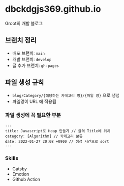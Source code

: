 # dbckdgjs369.github.io
Groot의 개발 블로그

## 브랜치 정리
- 배포 브랜치: `main`
- 개발 브랜치: `develop`
- 글 추가 브랜치: `gh-pages`

## 파일 생성 규칙
- `blog/Category/{해당하는 카테고리 명}/{파일 명}` 으로 생성
- 파일명이 URL 에 적용됨

### 파일 생성에 꼭 필요한 부분
```
---
title: Javascript로 Heap 만들기 // 글의 Title에 위치
category: [Algorithm] // 카테고리 분류
date: 2022-01-27 20:08 +0900 // 생성 시간으로 sort
---
```

### Skills
- Gatsby
- Emotion
- Github Action
